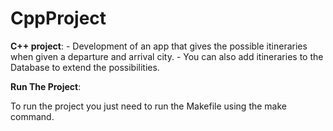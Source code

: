 # CppProject
**C++ project**: 
    - Development of an app that gives the possible itineraries when given a departure and arrival city.
    - You can also add itineraries to the Database to extend the possibilities.
    
**Run The Project**:

To run the project you just need to run the Makefile using the make command.
